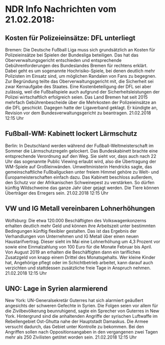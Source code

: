# NDR Info Nachrichten vom 21.02.2018:


## Kosten für Polizeieinsätze: DFL unterliegt
Bremen: Die Deutsche Fußball Liga muss sich grundsätzlich an Kosten für Polizeieinsätze bei Spielen der Bundesliga beteiligen. Das hat das Oberverwaltungsgericht entschieden und entsprechende Gebührenforderungen des Bundeslandes Bremen für rechtens erklärt. Dabei geht es um sogenannte Hochrisiko-Spiele, bei denen deutlich mehr Polizisten im Einsatz sind, um möglichen Randalen von Fans zu begegnen. Zur Begründung teilte das Oberverwaltungsgericht mit, die Sicherheit sei zwar Kernaufgabe des Staates. Eine Kostenbeteiligung der DFL sei aber zulässig, weil die Fußballspiele auch aufgrund der Sicherheitsleistungen der Polizei wirtschaftlich erfolgreich seien. Das Land Bremen hat seit 2015 mehrfach Gebührenbescheide über die Mehrkosten der Polizeieinsätze an die DFL geschickt. Dagegen hatte der Ligaverband geklagt. Er kündigte an, Revision vor dem Bundesverwaltungsgericht zu beantragen. 21.02.2018 12:15 Uhr 

## Fußball-WM: Kabinett lockert Lärmschutz
Berlin:	In Deutschland werden während der Fußball-Weltmeisterschaft im Sommer die Lärmschutzregeln gelockert. Das Bundeskabinett brachte eine entsprechende Verordnung auf den Weg. Sie sieht vor, dass auch nach 22 Uhr das sogenannte Public Viewing erlaubt wird, also die Übertragung der WM-Spiele auf Großleinwänden. Umweltministerin Hendricks sagte, das gemeinschaftliche Fußballgucken unter freiem Himmel gehöre zu Welt- und Europameisterschaften einfach dazu. Das Kabinett beschloss außerdem, den Schutz vor der Afrikanischen Schweinepest zu verstärken. So dürfen künftig Wildschweine das ganze Jahr über gejagt werden. Die Tiere können Überträger des Erregers sein. 21.02.2018 12:15 Uhr 

## VW und IG Metall vereinbaren Lohnerhöhungen
Wolfsburg: Die etwa 120.000 Beschäftigten des Volkswagenkonzerns erhalten deutlich mehr Geld und können ihre Arbeitszeit unter bestimmten Bedingungen künftig flexibler gestalten. Das ist das Ergebnis der Verhandlungen von Unternehmen und IG Metall über einen neuen Haustarifvertrag. Dieser sieht im Mai eine Lohnerhöhung um 4,3 Prozent vor sowie eine Einmalzahlung von 100 Euro für die Monate Februar bis April. Von August 2019 an erhalten die Beschäftigten dann ein tarifliches Zusatzgeld von knapp einem Drittel des Monatsgehalts. Wer kleine Kinder hat, Angehörige pflegt oder im Schichtbetrieb arbeitet, kann darauf auch verzichten und stattdessen zusätzliche freie Tage in Anspruch nehmen. 21.02.2018 12:15 Uhr 

## UNO: Lage in Syrien alarmierend
New York: UN-Generalsekretär Guterres hat sich alarmiert geäußert angesichts der schweren Gefechte in Syrien. Die Folgen seien vor allem für die Zivilbevölkerung beunruhigend, sagte ein Sprecher von Guterres in New York. Hintergrund sind die anhaltenden Angriffe der syrischen Luftwaffe im Rebellengebiet Ost-Ghutta nahe der Hauptstadt Damaskus. Die Armee versucht dadurch, das Gebiet unter Kontrolle zu bekommen. Bei den Angriffen sollen nach Oppositionsangaben in den vergangenen zwei Tagen mehr als 250 Zivilisten getötet worden sein. 21.02.2018 12:15 Uhr 
